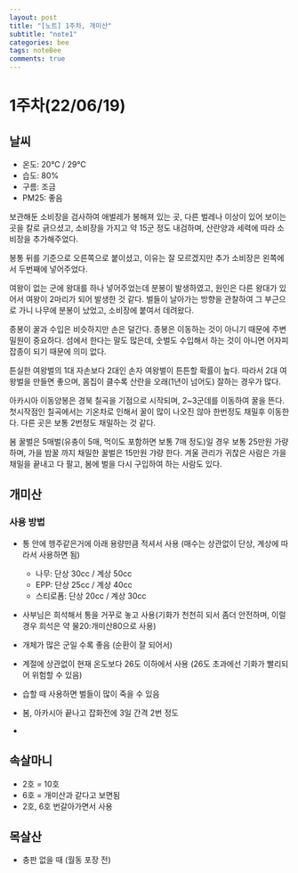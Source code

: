 ```yaml
---
layout: post
title: "[노트] 1주차, 개미산"
subtitle: "note1"
categories: bee
tags: noteBee
comments: true
---
```


# 1주차(22/06/19)

## 날씨
* 온도: 20℃ / 29℃
* 습도: 80%
* 구름: 조금
* PM25: 좋음

보관해둔 소비장을 검사하여 애벌레가 봉해져 있는 곳, 다른 벌레나 이상이 있어 보이는 곳을 칼로 긁으셨고, 소비장을 가지고 약 15군 정도 내검하며, 산란양과 세력에 따라 소비장을 추가해주었다.   

봉통 뒤를 기준으로 오른쪽으로 붙이셨고, 이유는 잘 모르겠지만 추가 소비장은 왼쪽에서 두번째에 넣어주었다.   

여왕이 없는 군에 왕대를 하나 넣어주었는데 분봉이 발생하였고, 원인은 다른 왕대가 있어서 여왕이 2마리가 되어 발생한 것 같다. 벌들이 날아가는 방향을 관찰하여 그 부근으로 가니 나무에 분봉이 났었고, 소비장에 붙여서 데려왔다.

종봉이 꿀과 수입은 비슷하지만 손은 덜간다. 종봉은 이동하는 것이 아니기 때문에 주변 밀원이 중요하다. 섬에서 한다는 말도 많은데, 숫벌도 수입해서 하는 것이 아니면 어자피 잡종이 되기 때문에 의미 없다.

튼실한 여왕벌의 1대 자손보다 2대인 손자 여왕벌이 튼튼할 확률이 높다. 따라서 2대 여왕벌을 만들면 좋으며, 몸집이 클수록 산란을 오래(1년이 넘어도) 잘하는 경우가 많다.

아카시아 이동양봉은 경북 칠곡을 기점으로 시작되며, 2~3군데를 이동하여 꿀을 뜬다. 첫시작점인 칠곡에서는 기온차로 인해서 꿀이 많이 나오진 않아 한번정도 채밀후 이동한다. 다른 곳은 보통 2번정도 채밀하는 것 같다.

봄 꿀벌은 5매벌(유충이 5매, 먹이도 포함하면 보통 7매 정도)일 경우 보통 25만원 가량 하며, 가을 밤꿀 까지 채밀한 꿀벌은 15만원 갸량 한다. 겨울 관리가 귀찮은 사람은 가을 채밀을 끝내고 다 팔고, 봄에 벌을 다시 구입하여 하는 사람도 있다.

## 개미산
### 사용 방법
* 통 안에 헹주같은거에 아래 용량만큼 적셔서 사용 (매수는 상관없이 단상, 계상에 따라서 사용하면 됨)
    * 나무: 단상 30cc / 계상 50cc
    * EPP: 단상 25cc / 계상 40cc
    * 스티로폼: 단상 20cc / 계상 30cc

* 사부님은 희석해서 통을 거꾸로 놓고 사용(기화가 천천히 되서 좀더 안전하며, 이럴 경우 희석은 약 물20:개미산80으로 사용)
* 개체가 많은 군일 수록 좋음 (순환이 잘 되어서)
* 계절에 상관없이 현재 온도보다 26도 이하에서 사용 (26도 초과에선 기화가 빨리되어 위험할 수 있음)
* 습할 때 사용하면 벌들이 많이 죽을 수 있음
* 봄, 아카시아 끝나고 잡화전에 3일 간격 2번 정도
* 

## 속살마니
* 2호 = 10호
* 6호 = 개미산과 같다고 보면됨
* 2호, 6호 번갈아가면서 사용

## 목살산
* 충판 없을 때 (월동 포장 전)
